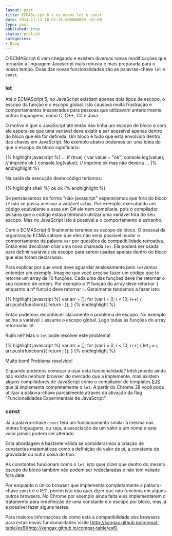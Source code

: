 ```yaml
---
layout: post
title: ECMAScript 6 e os novos let e const
date: 2014-11-12 18:02:35.000000000 -02:00
type: post
published: true
status: publish
categories:
- Blog
---
```


O ECMAScript 6 vem chegando e existem diversas novas modificações que tornarão a linguagem Javascript mais robusta
e mais preparada para o nosso tempo. Duas das novas funcionalidades são as palavras-chave `let` e `const`.
<!--more-->

### let

Até o ECMAScript 5, no JavaScript existiam apenas dois tipos de escopo, o escopo da função e o escopo global. Isto
causava muita frustração e comportamentos inesperados para pessoas que utilizavam anteriormente outras linguagens, como
C, C++, C# e Java.

O motivo é que o JavaScript até então não tinha um escopo de bloco e com ele espera-se que uma variável deva existir e
ser acessível apenas dentro do bloco que ela for definida. Um bloco é tudo que está envolvido dentro das chaves em
JavaScript. No exemplo abaixo podemos ter uma ideia do que o escopo de bloco significaria:

{% highlight javascript %}
...
if (true) {
var value = "ok";
console.log(value); // imprime ok
}
console.log(value); // imprime ok mas não deveria
...
{% endhighlight %}

Na saída da execução deste código teríamos:

{% highlight shell %}
ok
ok
{% endhighlight %}

Se pensássemos de forma "não-javascript" esperaríamos que fora do bloco `if` não se possa acessar a variável
`value`. Por exemplo, executando um código equivalente a esse em C# ele nem compilaria, pois o
compilador avisaria que o código estava tentando utilizar uma variável fora do seu escopo. Mas no JavaScript isto é
possível e o comportamento é estranho.

Com o ECMAScript 6 finalmente teremos os escopo de bloco. O pessoal da organização ECMA sabiam que eles não seria
possível mudar o comportamento da palavra `var` por questões de compatibilidade retroativa. Então
eles decidiram criar uma nova chamada `let`. Ela poderá ser usada para definir variáveis de escopo para
serem usadas apenas dentro do bloco que elas foram declaradas.

Para explicar por que você deve aguardar ansiosamente pelo `let`vamos entender um exemplo. Imagine que você precise
fazer um código que te retorne um array de 10 funções. Cada uma das funções deve lhe retornar o seu número de ordem.
Por exemplo a 1ª função do array deve retornar `1` enquanto a nª função deve retornar `n`. Geralmente tendemos
a fazer isto:

{% highlight javascript %}
var arr = [];
for (var i = 0; i < 10; i++) {
arr.push(function(){ return i });
}
{% endhighlight %}

Então podemos reconhecer claramente o problema de escopo. No exemplo acima a variável `i` assume o escopo
global. Logo todas as funções do array retornarão `10`.

Ruim né? Mas o `let` pode resolver este problema!

{% highlight javascript %}
var arr = [];
for (var i = 0; i < 10; i++) {
let j = i;
arr.push(function(){ return j });
}
{% endhighlight %}

Muito bom! Problema resolvido!

E quando podemos começar a usar esta funcionalidade? Infelizmente ainda não existe nenhum browser do mercado que
a implemente, mas existem alguns compiladores de JavaScript como o compilador de templates
[EJS](https://github.com/tj/ejs) que já implementa completamente o `let`. A partir do Chrome 38 você pode
utilizar a palavra-chave parcialmente através da ativação da flag "Funcionalidades Experimentais de JavaScript".

### const

Já a palavra-chave `const` terá um funcionamento similar à mesma nas outras linguagens, ou seja, a associação de
um valor a um nome e este valor jamais poderá ser alterado.

Esta abordagem é bastante válida se considerarmos a criação de constantes matemáticas como a definição do
valor de pi, a constante de gravidade ou outra coisa do tipo.

As constantes funcionam como o `let`, isto quer dizer que dentro do mesmo escopo de bloco também não podem ser
redeclaradas e não tem valiade fora dele.

Por enquanto o único browser que implementa completamente a palavra-chave `const` é o IE11, porém isto não quer
dizer que não funciona em alguns outros browsers. No Chrome por exemplo ainda falta eles implementarem o tratamento
para redefinição de uma constante e o escopo por bloco, mas já é possível fazer alguns testes.

Para maiores informações de como está a compatibilidade dos browsers para estas novas funcionalidades visite
[http://kangax.github.io/compat-table/es6](http://kangax.github.io/compat-table/es6)